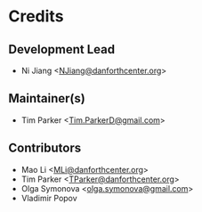 # Credits

## Development Lead

- Ni Jiang \<NJiang@danforthcenter.org\>

## Maintainer(s)

- Tim Parker \<Tim.ParkerD@gmail.com\>

## Contributors

- Mao Li \<MLi@danforthcenter.org\>
- Tim Parker \<TParker@danforthcenter.org\>
- Olga Symonova \<olga.symonova@gmail.com\>
- Vladimir Popov